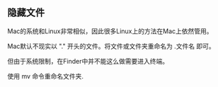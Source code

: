 ## 隐藏文件

Mac的系统和Linux非常相似，因此很多Linux上的方法在Mac上依然管用。

Mac默认不现实以 "." 开头的文件。将文件或文件夹重命名为 .文件名 即可。

但由于系统限制，在Finder中并不能这么做需要进入终端。

使用 mv 命令重命名文件夹.
